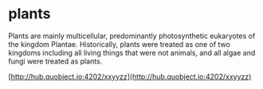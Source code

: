 # plants

Plants are mainly multicellular, predominantly photosynthetic eukaryotes of the kingdom Plantae. Historically, plants were treated as one of two kingdoms including all living things that were not animals, and all algae and fungi were treated as plants.

[http://hub.quobject.io:4202/xxyyzz](http://hub.quobject.io:4202/xxyyzz)
